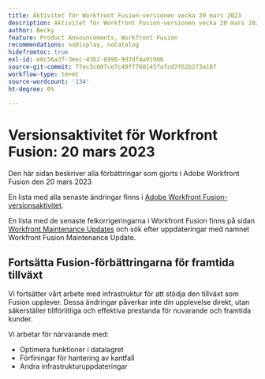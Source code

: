 ```yaml
---
title: Aktivitet för Workfront Fusion-versionen vecka 20 mars 2023
description: Aktivitet för Workfront Fusion-versionen vecka 20 mars 2023
author: Becky
feature: Product Announcements, Workfront Fusion
recommendations: noDisplay, noCatalog
hidefromtoc: true
exl-id: e0c56a3f-3eec-43b2-8990-9d7df4a91906
source-git-commit: 77ec3c007ce7c49ff760145fafcd7f62b273a18f
workflow-type: tm+mt
source-wordcount: '134'
ht-degree: 0%

---
```


# Versionsaktivitet för Workfront Fusion: 20 mars 2023

Den här sidan beskriver alla förbättringar som gjorts i Adobe Workfront Fusion den 20 mars 2023

En lista med alla senaste ändringar finns i [Adobe Workfront Fusion-versionsaktivitet](/help/workfront-fusion/fusion-product-releases/fusion-release-activity.md).

En lista med de senaste felkorrigeringarna i Workfront Fusion finns på sidan [Workfront Maintenance Updates](https://experienceleague.adobe.com/docs/workfront-known-issues/releases/current-updates.html) och sök efter uppdateringar med namnet Workfront Fusion Maintenance Update.

## Fortsätta Fusion-förbättringarna för framtida tillväxt

Vi fortsätter vårt arbete med infrastruktur för att stödja den tillväxt som Fusion upplever. Dessa ändringar påverkar inte din upplevelse direkt, utan säkerställer tillförlitliga och effektiva prestanda för nuvarande och framtida kunder.

Vi arbetar för närvarande med:

* Optimera funktioner i datalagret
* Förfiningar för hantering av kantfall
* Andra infrastrukturuppdateringar
